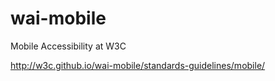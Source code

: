 # wai-mobile

Mobile Accessibility at W3C

http://w3c.github.io/wai-mobile/standards-guidelines/mobile/


